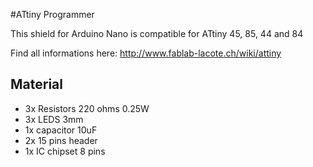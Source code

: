 #ATtiny Programmer

This shield for Arduino Nano is compatible for ATtiny 45, 85, 44 and 84

Find all informations here: http://www.fablab-lacote.ch/wiki/attiny

## Material
- 3x Resistors 220 ohms 0.25W
- 3x LEDS 3mm
- 1x capacitor 10uF
- 2x 15 pins header
- 1x IC chipset 8 pins
